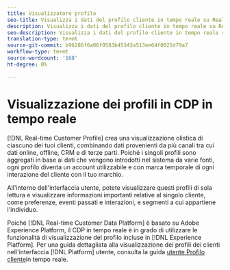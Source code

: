 ```yaml
---
title: Visualizzatore profilo
seo-title: Visualizza i dati del profilo cliente in tempo reale su Real-time Customer Data Platform
description: Visualizza i dati del profilo cliente in tempo reale su Real-time Customer Data Platform
seo-description: Visualizza i dati del profilo cliente in tempo reale su Real-time Customer Data Platform
translation-type: tm+mt
source-git-commit: b96286f6a06f0583b45343a513ee64f0025d79a7
workflow-type: tm+mt
source-wordcount: '168'
ht-degree: 0%

---
```



# Visualizzazione dei profili in CDP in tempo reale

[!DNL Real-time Customer Profile] crea una visualizzazione olistica di ciascuno dei tuoi clienti, combinando dati provenienti da più canali tra cui dati online, offline, CRM e di terze parti. Poiché i singoli profili sono aggregati in base ai dati che vengono introdotti nel sistema da varie fonti, ogni profilo diventa un account utilizzabile e con marca temporale di ogni interazione del cliente con il tuo marchio.

All&#39;interno dell&#39;interfaccia utente, potete visualizzare questi profili di sola lettura e visualizzare informazioni importanti relative al singolo cliente, come preferenze, eventi passati e interazioni, e segmenti a cui appartiene l&#39;individuo.

Poiché [!DNL Real-time Customer Data Platform] è basato su  Adobe Experience Platform, il CDP in tempo reale è in grado di utilizzare le funzionalità di visualizzazione del profilo incluse in [!DNL Experience Platform]. Per una guida dettagliata alla visualizzazione dei profili dei clienti nell&#39;interfaccia [!DNL Platform] utente, consulta la guida [utente Profilo cliente](../../profile/ui/user-guide.md)in tempo reale.